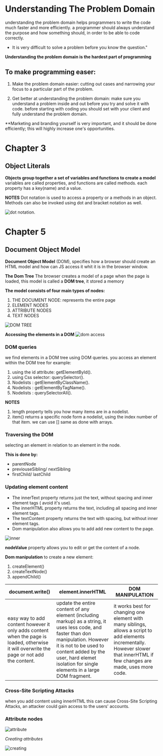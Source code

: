 # **Understanding The Problem Domain**
understanding the problem domain helps programmers to write the code much faster and more efficiently. a programmer should always understand the purpose and how something should, in order to be able to code correctly. 

- It is very difficult to solve a problem before you know the question."

**Understanding the problem domain is the hardest part of programming** 

## **To make programming easer:**
1. Make the problem domain easier:
cutting out cases and narrowing your focus to a particular part of the problem.

2. Get better at understanding the problem domain:
make sure you understand a problem inside and out before you try and solve it with code. before starting with coding you should set with your client and fully understand the problem domain. 

**Marketing and branding yourself is very important, and it should be done efficiently; this will highly increase one's opportunities. 

# **Chapter 3** 

## **Object Literals**
**Objects group together a set of variables and functions to create a model** variables are called properties, and functions are called methods. each property has a key(name) and a value.

**NOTES** 
Dot notation is used to access a property or a methods in an object. Methods can also be invoked using dot and bracket notation as well. 

![dot notation](https://miro.medium.com/max/797/1*4ArCZQYVIH3SKAY0JzYpng.png). 

# **Chapter 5** 
## **Document Object Model** 
**Document Object Model** (DOM), specifies how a browser should create an HTML model and how can JS access it whit it is in the browser window. 

**The Dom Tree**
The browser creates a model of a page when the page is loaded, this model is called a **DOM tree**, it stored a memory

**The model consists of four main types of nodes:**
1. THE DOCUMENT NODE: represents the entire page
2. ELEMENT NODES
3. ATTRIBUTE NODES
4. TEXT NODES 

![DOM TREE](https://upload.wikimedia.org/wikipedia/commons/thumb/5/5a/DOM-model.svg/1200px-DOM-model.svg.png)

**Accessing the elements in a DOM**
![dom access](https://miro.medium.com/max/734/1*ZUa-HtPgJNKl67EFpVp2Kg.png)

### **DOM queries** 
we find elements in a DOM tree using DOM queries. you access an element within the DOM tree for example:
1. using the id attribute: getElementById().
2. using Css selector: querySelector().
3. Nodelists : getElementByClassName().
4. Nodelists : getElementByTagName().
5. Nodelists : querySelectorAll(). 

**NOTES** 
1. length property tells you how many items are in a nodelist.
2. item() returns a specific node form a nodelist, using the index number of that item. we can use [] same as done with arrays.

### **Traversing the DOM**
selecting an element in relation to an element in the node. 

**This is done by:**
* parentNode
* previouseSibling/ nextSibling 
* firstChild/ lastChild

### **Updating element content**
* The innerText property returns just the text, without spacing and inner element tags ( avoid it's use).
* The innerHTML property returns the text, including all spacing and inner element tags.
* The textContent property returns the text with spacing, but without inner element tags.
* Dom manipulation also allows you to add add new content to the page.

![inner](https://www.programmersought.com/images/260/da04da8a24cf496945c138a9e7af6a0c.gif)

**nodeValue** property allows you to edit or get the content of a node.

**Dom manipulation**
to create a new element:
1. createElement()
2. createTextNode()
3. appendChild()

**document.write()** | **element.innerHTML** | **DOM MANIPULATION**  
---------------------|-----------------------|--------------------
easy way to add content however it only adds content when the page is loaded, otherwise it will overwrite the page or not add the content. | update the entire content of any element (including markup) as a string, it uses less code, and faster than don manipulation. However it is not to be used to content added by the user, hard elemet isolation for single elements in a large DOM fragment.| it works best for changing one element with many siblings, allows a script to add elements incrementally. However slower that innerHTML if few changes are made, uses more code. 

### **Cross-Site Scripting Attacks**
when you add content using innerHTML this can cause Cross-Site Scripting Attacks, an attacker could gain access to the users' accounts.

### **Attribute nodes**

![attribute](https://data-flair.training/blogs/wp-content/uploads/sites/2/2019/08/Attribute-Nodes-in-JavaScript-DOM.jpg)

*Creating attributes*

![creating](https://www.encodedna.com/javascript/create-dynamic-ul-and-li-using-javascript.png)













